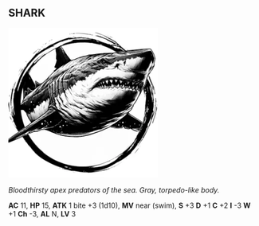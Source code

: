 ## SHARK

![](images/shark.webp)

_Bloodthirsty apex predators of the sea. Gray, torpedo-like body._

**AC** 11, **HP** 15, **ATK** 1 bite +3 (1d10), **MV** near (swim), **S** +3 **D** +1 **C** +2 **I** -3 **W** +1 **Ch** -3, **AL** N, **LV** 3

